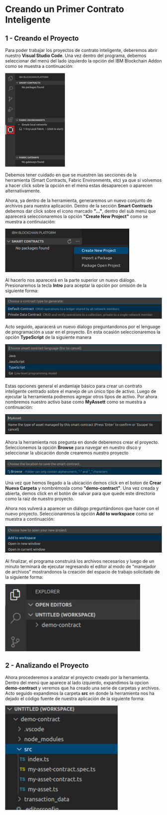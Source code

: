 # Creando un Primer Contrato Inteligente

## 1 - Creando el Proyecto

Para poder trabajar los proyectos de contrato inteligente, deberemos abrir nuestro __Visual Studio Code__. Una vez dentro del programa, debemos seleccionar del menú del lado izquierdo la opción del IBM Blockchain Addon como se muestra a continuación:

![menu](../imagenes/menu-blockchain.png)

Debemos tener cuidado en que se muestren las secciones de la herramienta (Smart Contracts, Fabric Environments, etc) ya que si volvemos a hacer click sobre la opción en el menú estas desaparecen o aparecen alternativamente.

Ahora, ya dentro de la herramienta, generaremos un nuevo conjunto de archivos para nuestra aplicación. Dentro de la sección __Smart Contracts__ debemos dar click sobre el icono marcado __"..."__, dentro del sub menú que aparecerá seleccionaremos la opción __"Create New Project"__ como se muestra a continuiación:

![create new project](../imagenes/create-new_project.png)

Al hacerlo nos aparecerá en la parte superior un nuevo diálogo. Presionaremos la tecla __Intro__ para aceptar la opción por omisión de la siguiente forma:

![create default contract](../imagenes/default-contract.png)

Acto seguido, aparacerá un nuevo díalogo preguntandonos por el lenguage de programación a usar en el proyecto. En esta ocasión seleccionaremos la opción __TypeScript__ de la siguiente manera

![select language](../imagenes/typescript.png)

Estas opciones general el andamiaje básico para crear un contrato inteligente centrado sobre el manejo de un único tipo de activo. Luego de ejecutar la herramienta podremos agregar otros tipos de activo. Por ahora nombremos nuestro activo base como __MyAssett__ como se muestra a continuación:

![MyAssett](../imagenes/MyAssett.png)

Ahora la herramienta nos pregunta en donde deberemos crear el proyecto. Seleccionemos la opción __Browse__ para navegar en nuestro disco y seleccionar la ubicación donde crearemos nuestro proyecto

![Browse](../imagenes/browse.png)

Una vez que hemos llegado a la ubicación demos click en el boton de __Crear Nueva Carpeta__ y nombrémosla como __"demo-contract"__. Una vez creada y abierta, demos click en el botón de salvar para que quede este directorio como la raiz de nuestro proyecto.

Ahora nos vulverá a aparecer un diálogo preguntándonos que hacer con el nuevo proyecto. Seleccionarémos la opción __Add to workspace__ como se muestra a continuación:

![add-to-workspace](../imagenes/add-to-workspace.png)

Al finalizar, el programa construirá los archivos necesarios y luego de un minuto terminará de ejecutar regresando el editor al modo de "manejador de archivos" mostrandonos la creación del espacio de trabajo solicitado de la siguiente forma:

![workspace-created](../imagenes/workspace-created.png)

## 2 - Analizando el Proyecto

Ahora procederemos a analizar el proyecto creado por la herramienta. Dentro del menú que aparece al lado izquierdo, expandimos la opcion __demo-contract__ y veremos que ha creado una serie de carpetas y archivos. Acto seguido expandimos la carpeta __src__ en donde la herramienta nos ha dejado el código fuente de nuestra aplicación de la siguiente forma:

![src-menu](../imagenes/src-menu.png)